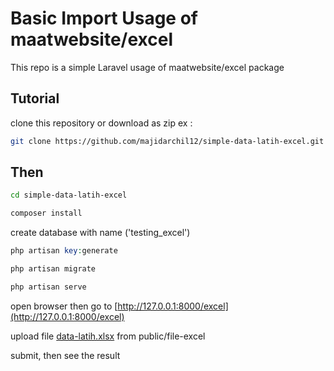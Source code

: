# Basic Import Usage of maatwebsite/excel

This repo is a simple Laravel usage of maatwebsite/excel package

## Tutorial

clone this repository or download as zip ex : 

```bash
git clone https://github.com/majidarchil12/simple-data-latih-excel.git
```

## Then

```bash
cd simple-data-latih-excel
```

```bash
composer install
```

create database with name ('testing_excel')

```php
php artisan key:generate
```

```php
php artisan migrate
```

```php
php artisan serve
```

open browser then go to [http://127.0.0.1:8000/excel](http://127.0.0.1:8000/excel)

upload file [data-latih.xlsx](https://github.com/majidarchil12/simple-data-latih-excel/blob/master/public/file-excel/data-latih.xlsx) from public/file-excel

submit, then see the result
